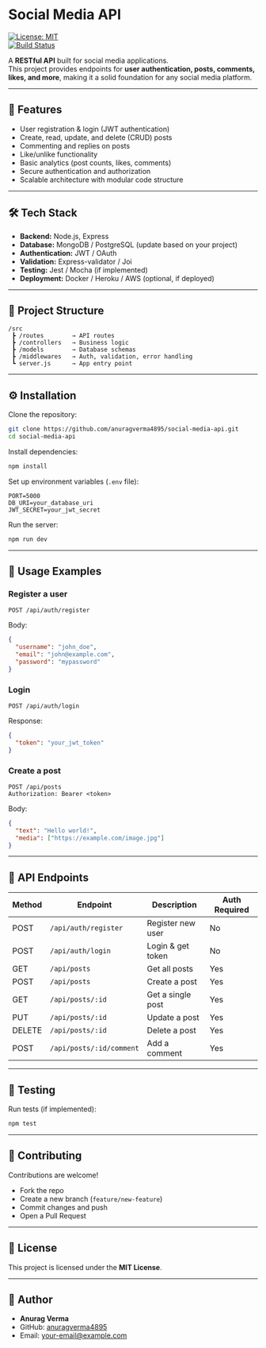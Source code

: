 # Social Media API

[![License: MIT](https://img.shields.io/badge/License-MIT-blue.svg)](#)  
[![Build Status](https://img.shields.io/badge/build-passing-brightgreen.svg)](#)

A **RESTful API** built for social media applications.  
This project provides endpoints for **user authentication, posts, comments, likes, and more**, making it a solid foundation for any social media platform.

---

## 🚀 Features

- User registration & login (JWT authentication)  
- Create, read, update, and delete (CRUD) posts  
- Commenting and replies on posts  
- Like/unlike functionality  
- Basic analytics (post counts, likes, comments)  
- Secure authentication and authorization  
- Scalable architecture with modular code structure  

---

## 🛠 Tech Stack

- **Backend:** Node.js, Express  
- **Database:** MongoDB / PostgreSQL (update based on your project)  
- **Authentication:** JWT / OAuth  
- **Validation:** Express-validator / Joi  
- **Testing:** Jest / Mocha (if implemented)  
- **Deployment:** Docker / Heroku / AWS (optional, if deployed)  

---

## 📂 Project Structure

```
/src
 ┣ /routes        → API routes  
 ┣ /controllers   → Business logic  
 ┣ /models        → Database schemas  
 ┣ /middlewares   → Auth, validation, error handling  
 ┗ server.js      → App entry point  
```

---

## ⚙️ Installation

Clone the repository:
```bash
git clone https://github.com/anuragverma4895/social-media-api.git
cd social-media-api
```

Install dependencies:
```bash
npm install
```

Set up environment variables (`.env` file):
```env
PORT=5000
DB_URI=your_database_uri
JWT_SECRET=your_jwt_secret
```

Run the server:
```bash
npm run dev
```

---

## 📌 Usage Examples

### Register a user
```http
POST /api/auth/register
```
Body:
```json
{
  "username": "john_doe",
  "email": "john@example.com",
  "password": "mypassword"
}
```

### Login
```http
POST /api/auth/login
```
Response:
```json
{
  "token": "your_jwt_token"
}
```

### Create a post
```http
POST /api/posts
Authorization: Bearer <token>
```
Body:
```json
{
  "text": "Hello world!",
  "media": ["https://example.com/image.jpg"]
}
```

---

## 📖 API Endpoints

| Method | Endpoint                 | Description          | Auth Required |
|--------|---------------------------|----------------------|---------------|
| POST   | `/api/auth/register`     | Register new user    | No            |
| POST   | `/api/auth/login`        | Login & get token    | No            |
| GET    | `/api/posts`             | Get all posts        | Yes           |
| POST   | `/api/posts`             | Create a post        | Yes           |
| GET    | `/api/posts/:id`         | Get a single post    | Yes           |
| PUT    | `/api/posts/:id`         | Update a post        | Yes           |
| DELETE | `/api/posts/:id`         | Delete a post        | Yes           |
| POST   | `/api/posts/:id/comment` | Add a comment        | Yes           |

---

## 🧪 Testing

Run tests (if implemented):
```bash
npm test
```

---

## 🤝 Contributing

Contributions are welcome!  
- Fork the repo  
- Create a new branch (`feature/new-feature`)  
- Commit changes and push  
- Open a Pull Request  

---

## 📜 License

This project is licensed under the **MIT License**.

---

## 👤 Author

- **Anurag Verma**  
- GitHub: [anuragverma4895](https://github.com/anuragverma4895)  
- Email: your-email@example.com
